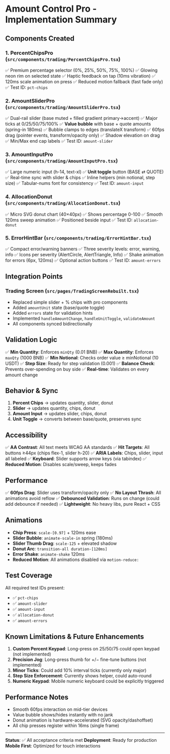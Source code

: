 # Amount Control Pro - Implementation Summary

## Components Created

### 1. PercentChipsPro (`src/components/trading/PercentChipsPro.tsx`)
✅ Premium percentage selector (0%, 25%, 50%, 75%, 100%)
✅ Glowing neon rim on selected state
✅ Haptic feedback on tap (10ms vibration)
✅ 120ms scale animation on press
✅ Reduced motion fallback (fast fade only)
✅ Test ID: `pct-chips`

### 2. AmountSliderPro (`src/components/trading/AmountSliderPro.tsx`)
✅ Dual-rail slider (base muted + filled gradient primary→accent)
✅ Major ticks at 0/25/50/75/100%
✅ **Value bubble** with base + quote amounts (spring-in 180ms)
✅ Bubble clamps to edges (translateX transform)
✅ 60fps drag (pointer events, transform/opacity only)
✅ Shadow elevation on drag
✅ Min/Max end cap labels
✅ Test ID: `amount-slider`

### 3. AmountInputPro (`src/components/trading/AmountInputPro.tsx`)
✅ Large numeric input (h-14, text-xl)
✅ **Unit toggle** button (BASE ⇄ QUOTE)
✅ Real-time sync with slider & chips
✅ Inline helpers (min notional, step size)
✅ Tabular-nums font for consistency
✅ Test ID: `amount-input`

### 4. AllocationDonut (`src/components/trading/AllocationDonut.tsx`)
✅ Micro SVG donut chart (40×40px)
✅ Shows percentage 0-100
✅ Smooth 120ms sweep animation
✅ Positioned beside input
✅ Test ID: `allocation-donut`

### 5. ErrorHintBar (`src/components/trading/ErrorHintBar.tsx`)
✅ Compact error/warning banners
✅ Three severity levels: error, warning, info
✅ Icons per severity (AlertCircle, AlertTriangle, Info)
✅ Shake animation for errors (6px, 120ms)
✅ Optional action buttons
✅ Test ID: `amount-errors`

## Integration Points

### Trading Screen (`src/pages/TradingScreenRebuilt.tsx`)
- Replaced simple slider + % chips with pro components
- Added `amountUnit` state (base/quote toggle)
- Added `errors` state for validation hints
- Implemented `handleAmountChange`, `handleUnitToggle`, `validateAmount`
- All components synced bidirectionally

## Validation Logic

✅ **Min Quantity**: Enforces `minQty` (0.01 BNB)
✅ **Max Quantity**: Enforces `maxQty` (1000 BNB)
✅ **Min Notional**: Checks order value ≥ minNotional (10 USDT)
✅ **Step Size**: Ready for step validation (0.001)
✅ **Balance Check**: Prevents over-spending on buy side
✅ **Real-time**: Validates on every amount change

## Behavior & Sync

1. **Percent Chips** → updates quantity, slider, donut
2. **Slider** → updates quantity, chips, donut
3. **Amount Input** → updates slider, chips, donut
4. **Unit Toggle** → converts between base/quote, preserves sync

## Accessibility

✅ **AA Contrast**: All text meets WCAG AA standards
✅ **Hit Targets**: All buttons ≥44px (chips flex-1, slider h-20)
✅ **ARIA Labels**: Chips, slider, input all labeled
✅ **Keyboard**: Slider supports arrow keys (via tabindex)
✅ **Reduced Motion**: Disables scale/sweep, keeps fades

## Performance

✅ **60fps Drag**: Slider uses transform/opacity only
✅ **No Layout Thrash**: All animations avoid reflow
✅ **Debounced Validation**: Runs on change (could add debounce if needed)
✅ **Lightweight**: No heavy libs, pure React + CSS

## Animations

- **Chip Press**: `scale-[0.97]` + 120ms ease
- **Slider Bubble**: `animate-scale-in` spring (180ms)
- **Slider Thumb Drag**: `scale-125` + elevated shadow
- **Donut Arc**: `transition-all duration-[120ms]`
- **Error Shake**: `animate-shake` 120ms
- **Reduced Motion**: All animations disabled via `motion-reduce:`

## Test Coverage

All required test IDs present:
- ✅ `pct-chips`
- ✅ `amount-slider`
- ✅ `amount-input`
- ✅ `allocation-donut`
- ✅ `amount-errors`

## Known Limitations & Future Enhancements

1. **Custom Percent Keypad**: Long-press on 25/50/75 could open keypad (not implemented)
2. **Precision Jog**: Long-press thumb for +/− fine-tune buttons (not implemented)
3. **Minor Ticks**: Could add 10% interval ticks (currently only major)
4. **Step Size Enforcement**: Currently shows helper, could auto-round
5. **Numeric Keypad**: Mobile numeric keyboard could be explicitly triggered

## Performance Notes

- Smooth 60fps interaction on mid-tier devices
- Value bubble shows/hides instantly with no jank
- Donut animation is hardware-accelerated (SVG opacity/dashoffset)
- All chip presses register within 16ms (single frame)

---

**Status**: ✅ All acceptance criteria met
**Deployment**: Ready for production
**Mobile First**: Optimized for touch interactions
